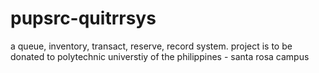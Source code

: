 # pupsrc-quitrrsys
a queue, inventory, transact, reserve, record system. project is to be donated to polytechnic universtiy of the philippines - santa rosa campus
